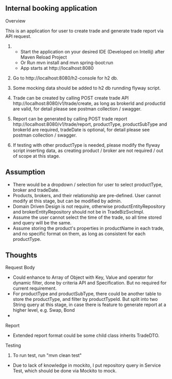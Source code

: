 Internal booking application
-
Overview

This is an application for user to create trade and generate trade report via API request.

1. - Start the application on your desired IDE (Developed on Intellij) after Maven Reload Project
    - Or Run mvn install and mvn spring-boot:run
    - App starts at http://localhost:8080

2. Go to http://localhost:8080/h2-console for h2 db.

3. Some mocking data should be added to h2 db runnding flyway script.
4. Trade can be created by calling POST create trade API http://localhost:8080/v1/trade/create, as long as brokerId and productId are valid, for detail please see postman collection / swagger.
5. Report can be generated by calling POST trade report http://localhost:8080/v1/trade/report, productType, productSubType and brokerId are required, tradeDate is optional, for detail please see postman collection / swagger.
6. If testing with other productType is needed, please modify the flyway script inserting data, as creating product / broker are not required / out of scope at this stage.


Assumption 
-

- There would be a dropdown / selection for user to select productType, broker and tradeDate.
- Products, brokers, and their relationship are pre-defined. User cannot modify at this stage, but can be modified by admin.
- Domain Driven Design is not require, otherwise productEntityRepository and brokerEntityRepository should not be in TradeBizSvcImpl.
- Assume the user cannot select the time of the trade, so all time stored and query will be the same.
- Assume storing the product's properties in productName in each trade, and no specific format on them, as long as consistent for each productType. 

Thoughts
- 
Request Body
- Could enhance to Array of Object with Key, Value and operator for dynamic filter, done by criteria API and Specification. But no required for current requirement.
- For productType and productSubType, there could be another table to store the productType, and filter by productTypeId. But split into two String query at this stage, in case there is feature to generate report at a higher level, e.g. Swap, Bond
-
Report
- Extended report format could be some child class inherits TradeDTO.  

Testing
1. To run test, run "mvn clean test"
- Due to lack of knowledge in mockito, I put repository query in Service Test, which should be done via Mockito to mock.